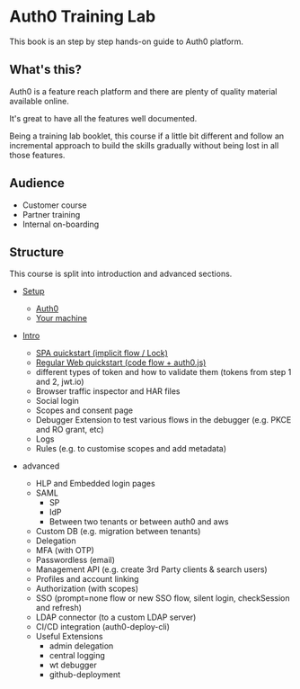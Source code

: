 # Auth0 Training Lab

This book is an step by step hands-on guide to Auth0 platform. 

What's this?
-----------
Auth0 is a feature reach platform and there are plenty of quality material available online.

It's great to have all the features well documented. 
 
Being a training lab booklet, this course if a little bit different and 
follow an incremental approach to build the skills gradually without being lost in all those features.          
 

Audience
--------

- Customer course
- Partner training
- Internal on-boarding 

Structure
---------
This course is split into introduction and advanced sections.

- [Setup](./setup/README.md)
    - [Auth0](./setup/auth0.md)
    - [Your machine](./setup/machine.md)

- [Intro](./intro/README.md)
    - [SPA quickstart (implicit flow / Lock)](./intro/spa.md)
    - [Regular Web quickstart (code flow + auth0.js)](./intro/regular.md)
    - different types of token and how to validate them (tokens from step 1 and 2, jwt.io)
    - Browser traffic inspector and HAR files
    - Social login
    - Scopes and consent page
    - Debugger Extension to test various flows in the debugger (e.g. PKCE and RO grant, etc)
    - Logs
    - Rules (e.g. to customise scopes and add metadata)

- advanced
    - HLP and Embedded login pages
    - SAML
        - SP
        - IdP
        - Between two tenants or between auth0 and aws
    - Custom DB (e.g. migration between tenants)
    - Delegation 
    - MFA (with OTP)
    - Passwordless (email)
    - Management API (e.g. create 3rd Party clients & search users)
    - Profiles and account linking
    - Authorization (with scopes)
    - SSO (prompt=none flow or new SSO flow, silent login, checkSession and refresh) 
    - LDAP connector (to a custom LDAP server)
    - CI/CD integration (auth0-deploy-cli)
    - Useful Extensions
        - admin delegation
        - central logging
        - wt debugger
        - github-deployment

